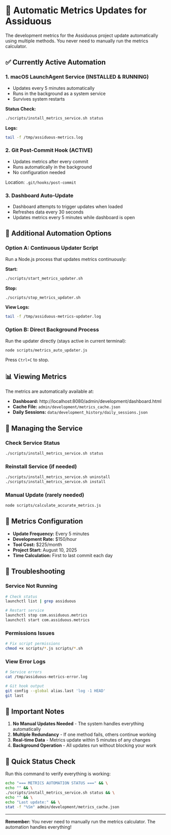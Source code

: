 # 🤖 Automatic Metrics Updates for Assiduous

The development metrics for the Assiduous project update automatically using multiple methods. You never need to manually run the metrics calculator.

## ✅ Currently Active Automation

### 1. **macOS LaunchAgent Service** (INSTALLED & RUNNING)
- Updates every 5 minutes automatically
- Runs in the background as a system service
- Survives system restarts

**Status Check:**
```bash
./scripts/install_metrics_service.sh status
```

**Logs:**
```bash
tail -f /tmp/assiduous-metrics.log
```

### 2. **Git Post-Commit Hook** (ACTIVE)
- Updates metrics after every commit
- Runs automatically in the background
- No configuration needed

Location: `.git/hooks/post-commit`

### 3. **Dashboard Auto-Update**
- Dashboard attempts to trigger updates when loaded
- Refreshes data every 30 seconds
- Updates metrics every 5 minutes while dashboard is open

## 🚀 Additional Automation Options

### Option A: Continuous Updater Script
Run a Node.js process that updates metrics continuously:

**Start:**
```bash
./scripts/start_metrics_updater.sh
```

**Stop:**
```bash
./scripts/stop_metrics_updater.sh
```

**View Logs:**
```bash
tail -f /tmp/assiduous-metrics-updater.log
```

### Option B: Direct Background Process
Run the updater directly (stays active in current terminal):

```bash
node scripts/metrics_auto_updater.js
```

Press `Ctrl+C` to stop.

## 📊 Viewing Metrics

The metrics are automatically available at:
- **Dashboard:** http://localhost:8080/admin/development/dashboard.html
- **Cache File:** `admin/development/metrics_cache.json`
- **Daily Sessions:** `data/development_history/daily_sessions.json`

## 🔧 Managing the Service

### Check Service Status
```bash
./scripts/install_metrics_service.sh status
```

### Reinstall Service (if needed)
```bash
./scripts/install_metrics_service.sh uninstall
./scripts/install_metrics_service.sh install
```

### Manual Update (rarely needed)
```bash
node scripts/calculate_accurate_metrics.js
```

## 📝 Metrics Configuration

- **Update Frequency:** Every 5 minutes
- **Development Rate:** $150/hour
- **Tool Cost:** $225/month
- **Project Start:** August 10, 2025
- **Time Calculation:** First to last commit each day

## 🐛 Troubleshooting

### Service Not Running
```bash
# Check status
launchctl list | grep assiduous

# Restart service
launchctl stop com.assiduous.metrics
launchctl start com.assiduous.metrics
```

### Permissions Issues
```bash
# Fix script permissions
chmod +x scripts/*.js scripts/*.sh
```

### View Error Logs
```bash
# Service errors
cat /tmp/assiduous-metrics-error.log

# Git hook output
git config --global alias.last 'log -1 HEAD'
git last
```

## 📌 Important Notes

1. **No Manual Updates Needed** - The system handles everything automatically
2. **Multiple Redundancy** - If one method fails, others continue working
3. **Real-time Data** - Metrics update within 5 minutes of any changes
4. **Background Operation** - All updates run without blocking your work

## 🎯 Quick Status Check

Run this command to verify everything is working:
```bash
echo "=== METRICS AUTOMATION STATUS ===" && \
echo "" && \
./scripts/install_metrics_service.sh status && \
echo "" && \
echo "Last update:" && \
stat -f "%Sm" admin/development/metrics_cache.json
```

---

**Remember:** You never need to manually run the metrics calculator. The automation handles everything!
